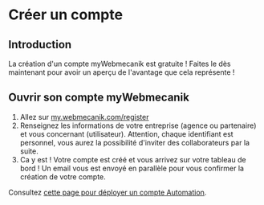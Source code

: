 # Créer un compte

## Introduction ##

La création d'un compte myWebmecanik est gratuite ! Faites le dès maintenant pour avoir un aperçu de l'avantage que cela représente !

## Ouvrir son compte myWebmecanik ##

1. Allez sur [my.webmecanik.com/register](https://my.webmecanik.com/register)
2. Renseignez les informations de votre entreprise (agence ou partenaire) et vous concernant (utilisateur). Attention, chaque identifiant est personnel, vous aurez la possibilité d'inviter des collaborateurs par la suite.
3. Ca y est ! Votre compte est créé et vous arrivez sur votre tableau de bord ! Un email vous est envoyé en parallèle pour vous confirmer la création de votre compte.

Consultez [cette page pour déployer un compte Automation](new-instance.md).
